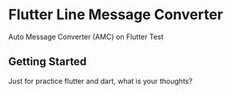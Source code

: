 # Flutter Line Message Converter

Auto Message Converter (AMC) on Flutter Test

## Getting Started

Just for practice flutter and dart, what is your thoughts?
